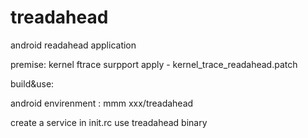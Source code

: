 # treadahead
android readahead application

premise:
 kernel ftrace surpport
 apply - kernel_trace_readahead.patch





build&use:

 android envirenment : mmm xxx/treadahead

create a service in init.rc use treadahead binary



